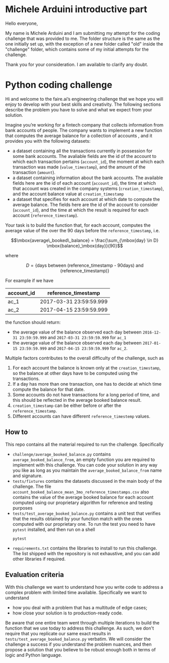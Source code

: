 # Michele Arduini introductive part

Hello everyone,

My name is Michele Arduini and I am submitting my attempt for the coding challenge that was provided to me. The folder structure is the same as the one initially set up, with the exception of a new folder called "old" inside the "challenge" folder, which contains some of my initial attempts for the challenge.

Thank you for your consideration. I am available to clarify any doubt.


# Python coding challenge

Hi and welcome to the faire.ai’s engineering challenge that we hope you will 
enjoy to develop with your best skills and creativity. The following sections 
describe the problem you have to solve and what we expect from your solution.

Imagine you’re working for a fintech company that collects information from 
bank accounts of people. The company wants to implement a new function that
computes the average balance for a collection of accounts , and it 
provides you with the following datasets:

* a dataset containing all the transactions currently in possession for 
  some bank accounts. The avaliable fields are the id of the account 
  to which each transaction pertains (`account_id`), the moment at 
  which each transaction was made (`value_timestamp`), and the amount 
  of the transaction (`amount`).
* a dataset containing information about the bank accounts. The available
  fields here are the id of each account (`account_id`), the time at 
  which that account was created in the company systems (`creation_timestamp`),
  and the account balance value at `creation_timestamp`
* a dataset that specifies for each account at which date to compute the 
  average balance. The fields here are the id of the account to consider
  (`account_id`), and the time at which the result is required for each
  account (`reference_timestamp`).

Your task is to build the function that, for each account, computes the average
value of the over the 90 days before the `reference_timestamp`, i.e.

```math
\mbox{average\_booked\_balance} = \frac{\sum_{\mbox{day} \in D} \mbox{balance}_\mbox{day}}{90}
```

where

```math
D = \{\mbox{days between (reference\_timestamp - 90days) and (reference\_timestamp)}\}
```

For example if we have

| account_id | reference_timestamp     |
|------------|-------------------------|
| ac_1       | 2017-03-31 23:59:59.999 |
| ac_2       | 2017-04-15 23:59:59.999 |

the function should return:
* the average value of the balance observed each day between 
  `2016-12-31 23:59:59.999` and `2017-03-31 23:59:59.999` for `ac_1`
* the average value of the balance observed each day between
  `2017-01-15 23:59:59.999` and `2017-04-15 23:59:59.999` for `ac_2`.

Multiple factors contributes to the overall difficulty of the challenge, such as

1. For each account the balance is known only at the `creation_timestamp`, so
   the balance at other days have to be computed using the transactions.
2. If a day has more than one transaction, one has to decide at which time 
   compute the balance for that date.
3. Some accounts do not have transactions for a long period of time, and this
   should be reflected in the average booked balance result.
4. `creation_timestamp` can be either before or after the `reference_timestamp`.
5. Different accounts can have different `reference_timestemp` values. 


## How to

This repo contains all the material required to run the challenge. Specifically

* `challenge/average_booked_balance.py` contains `average_booked_balance_from`,
  an empty function you are required to implement with this challenge. You can
  code your solution in any way you like as long as you maintain the 
  `average_booked_balance_from` name and signature.
* `tests/fixtures` contains the datasets discussed in the main body of the 
   challenge. The file 
   `account_booked_balance_mean_3mo_reference_timestamps.csv` 
   also contains the value of the average booked balance for each account 
   computed using our proprietary algorithm for reference and testing purposes
* `tests/test_average_booked_balance.py` contains a unit test that verifies
   that the results obtained by your function match with the ones computed
   with our proprietary one. To run the test you need to have `pytest` 
   installed, and then run on a shell
   ```shell
   pytest
   ```
* `requirements.txt` contains the libraries to install to run this challenge.
  The list shipped with the repository is not exhaustive, and you can add
  other libraries if required.

## Evaluation criteria

With this challenge we want to understand how you write code to address a complex 
problem with limited time available. Specifically we want to understand

* how you deal with a problem that has a multitude of edge cases;
* how close your solution is to production-ready code.  

Be aware that one entire team went through multiple iterations to build
the function that we use today to address this challenge. As such, we don't
require that you replicate our same exact results in 
`tests/test_average_booked_balance.py` verbatim. We will consider the challenge
a success if you understand the problem nuances, and then propose a solution
that you believe to be robust enough both in terms of logic and Python 
language.
